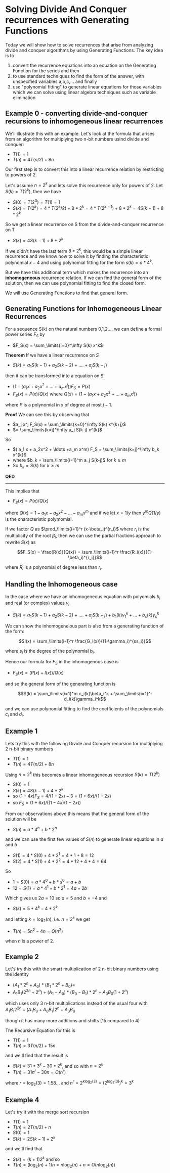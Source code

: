# Solving Divide And Conquer recurrences with Generating Functions

Today we will show how to solve recurrences that arise from analyzing divide and conquer algorithms by using Generating Functions.
The key idea is to 
1. convert the recurrence equations into an equation on the Generating Function for the series
and then
2. to use standard techniques to find the form of the answer, with unspecified variables a,b,c,... and finally
3. use "polynomial fitting" to generate linear equations for those variables which we can solve 
   using linear algebra techniques such as variable elimination

## Example 0 - converting divide-and-conquer recursions to inhomogeneous linear recurrences
We'll illustrate this with an example. Let's look at the formula that arises from an algorithm for multiplying 
two n-bit numbers usind divide and conquer:
* $T(1)=1$
* $T(n) = 4 T(n/2) + 8n$

Our first step is to convert this into a linear recurrence relation by restricting to powers of 2.

Let's assume $n=2^k$ and lets solve this recurrence only for powers of 2. Let $S(k) = T(2^k)$, then we have
* $S(0) = T(2^0) = T(1) = 1$
* $S(k) = T(2^k) = 4*T(2^k/2) + 8 * 2^k = 4 * T(2^{k-1}) + 8 * 2^k = 4 S(k-1) + 8 * 2^k$

So we get a linear recurrence on S from the divide-and-conquer recurrence on T
* $S(k) = 4 S(k-1) + 8 * 2^k$

If we didn't have the last term $8 * 2^k$, this would be a simple linear recurrence and we know how to solve it
by finding the characteristic polynomial $x-4$ and using polynomial fitting for the form $s(k) = a*4^k$.

But we have this additional term which makes the recurrence into an **inhomogeneous** recurrence relation.
If we can find the general form of the solution, then we can use polynomial fitting to find the closed form.

We will use Generating Functions to find that general form.

## Generating Functions for Inhomogeneous Linear Recurrences
For a sequence S(k) on the natural numbers 0,1,2,... we can define a formal power series $F_S$ by
* $F_S(x) = \sum_\limits{i=0}^\infty S(k) x^k$

**Theorem**
If we have a linear recurrence on $S$ 
* $S(k) = a_1 S(k-1) + a_2 S(k-2) + .... + a_j S(k-j)$

then it can be transformed into a equation on $S$
* $(1 - (a_1 x + a_2x^2 + \ldots+ a_m x^j)) F_S = P(x)$
* $F_S(x) = P(x)/Q(x)$ where $Q(x) = (1 - (a_1 x + a_2x^2 + \ldots+ a_m x^j))$

where $P$ is a polynomial in x of degree at most $j-1$. 

**Proof** We can see this by observing that
* $a_j x^j F_S(x) = \sum_\limits{k=0}^\infty S(k) x^{k+j}$
* $= \sum_\limits{k=j}^\infty  a_j S(k-j) x^{k}$

So 
* $( a_1 x + a_2x^2 + \ldots +a_m x^m) F_S = \sum_\limits{k=j}^\infty b_k x^{k}$
* where $b_k = \sum_\limits{i=1}^m a_j S(k-j)$ for $k \ge m$
* So $b_k = S(k)$ for $k\ge m$

**QED**

---

This implies that 
* $F_S(x) = P(x)/Q(x)$

where $Q(x) = 1 -a_1 x -a_2 x^2 - \ldots - a_m x^m$ and if we let $x = 1/y$ then $y^m Q(1/y)$ is the characteristic polymomial.

If we factor $Q$ as $\prod_\limits{i=1}^r (x-\beta_i)^{r_i}$ where $r_i$ is the multiplicity of the root $\beta_i$,
then we can use the partial fractions approach to rewrite $S(x)$ as 

$$F_S(x) = \frac{R(x)}{Q(x)} = \sum_\limits{i-1}^r \frac{R_i(x)}{(1-\beta_i)^{r_i}}$$

where $R_i$ is a polynomial of degree less than $r_i$. 

## Handling the Inhomogeneous case
In the case where we have an inhomogeneous equation with polyomials $b_i$ and real (or complex) values $\gamma_i$
* $S(k) = a_1 S(k-1) + a_2 S(k-2) + .... + a_j S(k-j) + b_1(k)\gamma_1^k + \ldots + b_s(k) \gamma_s^k$

We can show the inhomogeneious part is also from a generating function of the form:

$$I(x) = \sum_\limits{i-1}^r \frac{G_i(x)}{(1-\gamma_i)^{ss_i}}$$

where $s_i$ is the degree of the polynomial $b_i$.

Hence our formula for $F_S$ in the inhomogenous case is
* $F_S(x) = (P(x) + I(x))/Q(x)$

and so the general form of the generating function is

$$S(k) = \sum_\limits{i=1}^m c_i(k)\beta_i^k + \sum_\limits{i=1}^r d_i(k)\gamma_i^k$$

and we can use polynomial fitting to find the coefficients of the polynomials $c_i$ and $d_i$.

## Example 1
Lets try this with the following Divide and Conquer recursion for multiplying 2 n-bit binary numbers
* $T(1)=1$
* $T(n) = 4 T(n/2) + 8n$

Using $n=2^k$ this becomes a linear inhomogeneous recursion $S(k) = T(2^k)$
* $S(0) = 1$
* $S(k) = 4 S(k-1) + 4 * 2^k$
* so $(1-4x) F_S = 4/(1-2x) - 3 = (1+6x)/(1-2x)$
* so $F_S = (1+6x)/((1-4x)(1-2x))$

From our observations above this means that the general form of the solution will be
* $S(n) = a * 4^n + b * 2^n$

and we can use the first few values of $S(n)$ to generate linear equations in $a$ and $b$
* $S(1) = 4 * S(0) + 4 * 2^1 = 4 * 1 + 8 = 12$
* $S(2) = 4 * S(1) + 4 * 2^2 = 4 * 12 + 4 * 4 = 64$

So 
* $1 = S(0) = a * 4^0 + b * s^0 = a+b$
* $12 = S(1) = a * 4^1 + b * 2^1 = 4a+2b$

Which gives us $2a = 10$ so $a=5$ and $b=-4$ and
* $S(k) = 5 * 4^k - 4 * 2^k$

and letting $k=\log_2(n)$, i.e. $n = 2^k$ we get
* $T(n) = 5 n^2 - 4n = O(n^2)$

when $n$ is a power of $2$.

## Example 2
Let's try this with the smart multiplication of 2 n-bit binary numbers using the identity
* $(A_1 * 2^n + A_0) * (B_1 * 2^n + B_0) =$
* $A_1B_1 (2^{2n} + 2^n) + (A_1-A_0) * (B_0-B_1) * 2^n + A_0 B_0 (1 + 2^n)$

which uses only 3 n-bit multiplications instead of the usual four with
$A_1B_1 2^{2n} + (A_1B_0 + A_0 B_1) 2^n + A_0 B_0$

though it has many more additions and shifts (15 compared to 4)

The Recursive Equation for this is 
* $T(1)=1$
* $T(n) = 3 T(n/2) + 15n$

and we'll find that the result is
* $S(k) = 31 * 3^k - 30 * 2^k$, and so with $n=2^k$
* $T(n) = 31 n^r - 30 n = O(n^r)$

where $r = \log_2(3) = 1.58...$ and $n^r = 2^{k \log_2(3)} = (2^{\log_2(3)})^k = 3^k$

## Example 4
Let's try it with the merge sort recursion
* $T(1) = 1$
* $T(n) = 2 T(n/2) + n$
* $S(0)=1$
* $S(k) = 2 S(k-1) + 2^k$

and we'll find that
* $S(k) = (k+1)2^k$ and so
* $T(n) = (\log_2(n) + 1) n = n\log_2(n) + n = O(n\log_2(n))$
